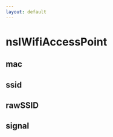```yaml
---
layout: default
---
```


# nsIWifiAccessPoint #

## mac ##

## ssid ##

## rawSSID ##

## signal ##
